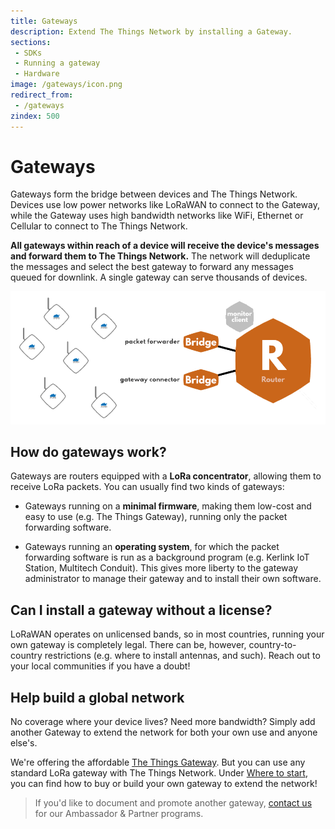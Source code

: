 ```yaml
---
title: Gateways
description: Extend The Things Network by installing a Gateway.
sections:
 - SDKs
 - Running a gateway
 - Hardware
image: /gateways/icon.png
redirect_from:
 - /gateways
zindex: 500
---
```


# Gateways

Gateways form the bridge between devices and The Things Network. Devices use low power networks like LoRaWAN to connect to the Gateway, while the Gateway uses high bandwidth networks like WiFi, Ethernet or Cellular to connect to The Things Network.

**All gateways within reach of a device will receive the device's messages and forward them to The Things Network.** The network will deduplicate the messages and select the best gateway to forward any messages queued for downlink. A single gateway can serve thousands of devices.

![Gateways](gateways-overview.png)

## How do gateways work?

Gateways are routers equipped with a **LoRa concentrator**, allowing them to receive LoRa packets. You can usually find two kinds of gateways:

+ Gateways running on a **minimal firmware**, making them low-cost and easy to use (e.g. The Things Gateway), running only the packet forwarding software.

+ Gateways running an **operating system**, for which the packet forwarding software is run as a background program (e.g. Kerlink IoT Station, Multitech Conduit). This gives more liberty to the gateway administrator to manage their gateway and to install their own software.

## Can I install a gateway without a license?

LoRaWAN operates on unlicensed bands, so in most countries, running your own gateway is completely legal. There can be, however, country-to-country restrictions (e.g. where to install antennas, and such). Reach out to your local communities if you have a doubt!

## Help build a global network

No coverage where your device lives? Need more bandwidth? Simply add another Gateway to extend the network for both your own use and anyone else's.

We're offering the affordable [The Things Gateway](https://www.kickstarter.com/projects/419277966/the-things-network). But you can use any standard LoRa gateway with The Things Network. Under [Where to start](start/), you can find how to buy or build your own gateway to extend the network!

> If you'd like to document and promote another gateway, [contact us](mailto:johan@thethingsnetwork.org) for our Ambassador & Partner programs.
